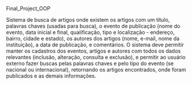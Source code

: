Final_Project_OOP

Sistema de busca de artigos onde existem os artigos com um título,
palavras chaves (usadas para busca), o evento de publicação
(nome do evento, data inicial e final, qualificação, tipo e localização -
endereço, bairro, cidade e estado), os autores dos artigos (nome, e-mail, nome da instituição),
a data de publicação, e comentários. O sistema deve permitir manter os cadastros dos eventos,
artigos e autores com todos os dados relevantes (inclusão, alteração, consulta e exclusão),
e permitir ao usuário externo fazer buscas pelas palavras chaves e pelo tipo do evento
(se nacional ou internacional), retornando os artigos encontrados, onde foram publicados e
as demais informações.
